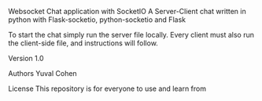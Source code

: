 Websocket Chat application with SocketIO
A Server-Client chat written in python with Flask-socketio, python-socketio and Flask

To start the chat simply run the server file locally.
Every client must also run the client-side file, and instructions will follow.

Version 1.0

Authors
Yuval Cohen

License
This repository is for everyone to use and learn from
